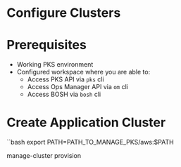 # Configure Clusters

# Prerequisites

- Working PKS environment
- Configured workspace where you are able to:
  - Access PKS API via `pks` cli
  - Access Ops Manager API via `om` cli
  - Access BOSH via `bosh` cli

# Create Application Cluster

``bash
export PATH=PATH_TO_MANAGE_PKS/aws:\$PATH

manage-cluster provision 

```

